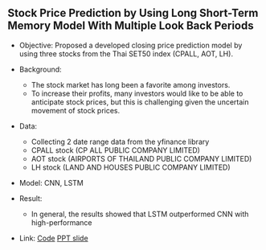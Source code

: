 ## Stock Price Prediction by Using Long Short-Term Memory Model With Multiple Look Back Periods  
- Objective: Proposed a developed closing price prediction model by using three stocks from the Thai SET50 index (CPALL, AOT, LH).  
- Background:   
	- The stock market has long been a favorite among investors.  
	- To increase their profits, many investors would like to be able to anticipate stock prices, but this is challenging given the uncertain movement of stock prices.  
- Data:   
	- Collecting 2 date range data from the yfinance library  
	- CPALL stock (CP ALL PUBLIC COMPANY LIMITED)   
	- AOT stock (AIRPORTS OF THAILAND PUBLIC COMPANY LIMITED)  
	- LH stock (LAND AND HOUSES PUBLIC COMPANY LIMITED)  
  
- Model: CNN, LSTM  
- Result:   
	- In general, the results showed that LSTM outperformed CNN with high-performance  
- Link: [Code](https://github.com/Teemyteem/BK21_technical_porfolio/blob/main/%EB%8D%B0%EC%9D%B4%ED%84%B0%EC%82%AC%EC%9D%B4%EC%96%B8%EC%8A%A4%20%EA%B3%B5%ED%86%B5/Stock.ipynb) [PPT slide](https://github.com/Teemyteem/BK21_technical_porfolio/blob/main/%EB%8D%B0%EC%9D%B4%ED%84%B0%EC%82%AC%EC%9D%B4%EC%96%B8%EC%8A%A4%20%EA%B3%B5%ED%86%B5/Stock%20Price%20Prediction%20by%20Using%20Long%20Short-Term%20Memory%20Model%20With%20Multiple%20Look%20Back%20Periods.pdf)  

